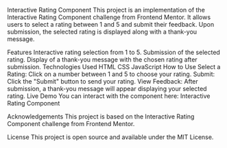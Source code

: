
Interactive Rating Component
This project is an implementation of the Interactive Rating Component challenge from Frontend Mentor. It allows users to select a rating between 1 and 5 and submit their feedback. Upon submission, the selected rating is displayed along with a thank-you message.

Features
Interactive rating selection from 1 to 5.
Submission of the selected rating.
Display of a thank-you message with the chosen rating after submission.
Technologies Used
HTML
CSS
JavaScript
How to Use
Select a Rating: Click on a number between 1 and 5 to choose your rating.
Submit: Click the "Submit" button to send your rating.
View Feedback: After submission, a thank-you message will appear displaying your selected rating.
Live Demo
You can interact with the component here: Interactive Rating Component

Acknowledgements
This project is based on the Interactive Rating Component challenge from Frontend Mentor.

License
This project is open source and available under the MIT License.